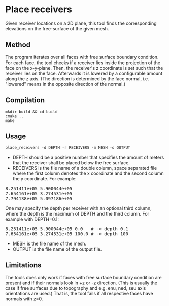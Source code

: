 Place receivers
===============
Given receiver locations on a 2D plane, this tool finds the corresponding elevations on the free-surface of the given mesh.

Method
------
The program iterates over all faces with free surface boundary condition. For each face, the tool checks if a receiver lies inside the projection of the face on the x-y-plane. Then, the receiver's z coordinate is set such that the receiver lies on the face. Afterwards it is lowered by a configurable amount along the z axis. (The direction is determined by the face normal, i.e. "lowered" means in the opposite direction of the normal.)

Compilation 
-----

```
mkdir build && cd build
cmake ..
make
```

Usage
-----

```
place_receivers -d DEPTH -r RECEIVERS -m MESH -o OUTPUT
```

- DEPTH should be a positive number that specifies the amount of meters that the receiver shall be placed below the free surface.
- RECEIVERS is the file name of a double column, space separated file where the first column denotes the x coordinate and the second column the y coordinate. For example:

<pre>
8.251411e+05 5.900044e+05
7.654161e+05 3.274531e+05
7.794138e+05 5.097186e+05
</pre>

One may specify the depth per receiver with an optional third column, where the depth is the maximum of DEPTH and the third column. For example with DEPTH=0.1:

<pre>
8.251411e+05 5.900044e+05 0.0   # -> depth 0.1
7.654161e+05 3.274531e+05 100.0 # -> depth 100
</pre>

- MESH is the file name of the mesh.
- OUTPUT is the file name of the output file.

Limitations
-----------
The tools does only work if faces with free surface boundary condition are present and if their normals look in +z or -z direction. (This is usually the case if free surfaces due to topography and e.g. enu, ned, seu axis orientations are used.) That is, the tool fails if all respective faces have normals with z=0.
